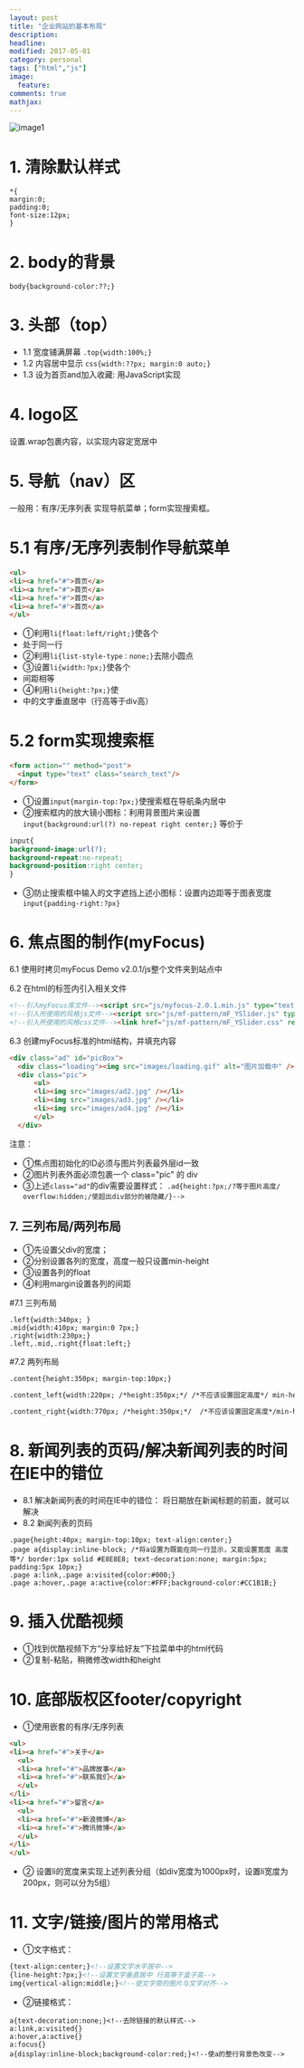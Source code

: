 ```yaml
---
layout: post
title: "企业网站的基本布局"
description: 
headline: 
modified: 2017-05-01
category: personal
tags: ["html","js"]
image: 
  feature: 
comments: true
mathjax: 
---
```


![image1](images/20170501-01.jpg)

# 1. 清除默认样式 

```
*{
margin:0; 
padding:0; 
font-size:12px;
} 
```
# 2. body的背景 
```body{background-color:??;} ```

# 3. 头部（top） 
* 1.1 宽度铺满屏幕 ```.top{width:100%;} ```
* 1.2 内容居中显示 ```css{width:??px; margin:0 auto;} ```
* 1.3 设为首页and加入收藏: 用JavaScript实现 

# 4. logo区 

设置.wrap包裹内容，以实现内容定宽居中 

# 5. 导航（nav）区 
一般用：有序/无序列表 实现导航菜单；form实现搜索框。 

# 5.1 有序/无序列表制作导航菜单 
```html
<ul> 
<li><a href="#">首页</a> 
<li><a href="#">首页</a> 
<li><a href="#">首页</a> 
<li><a href="#">首页</a> 
</ul> 
```
* ①利用```li{float:left/right;}```使各个<li>处于同一行 
* ②利用```li{list-style-type：none;}```去除小圆点 
* ③设置```li{width:?px;}```使各个<li>间距相等 
* ④利用```li{height:?px;}```使<li>中的文字垂直居中（行高等于div高） 

# 5.2 form实现搜索框

```html
<form action="" method="post">
  <input type="text" class="search_text"/>
</form>
```

* ①设置```input{margin-top:?px;}```使搜索框在导航条内居中 
* ②搜索框内的放大镜小图标：利用背景图片来设置 ```input{background:url(?) no-repeat right center;}```
等价于

```css
input{
background-image:url(?);
background-repeat:no-repeat;
background-position:right center;
}
```

* ③防止搜索框中输入的文字遮挡上述小图标：设置内边距等于图表宽度 
``` input{padding-right:?px} ```

# 6. 焦点图的制作(myFocus) 

6.1 使用时拷贝myFocus Demo v2.0.1/js整个文件夹到站点中 

6.2 在html的标签内引入相关文件

```html
<!--引入myFocus库文件--><script src="js/myfocus-2.0.1.min.js" type="text/javascript"></script> 
<!--引入所使用的风格js文件--><script src="js/mf-pattern/mF_YSlider.js" type="text/javascript"></script> 
<!--引入所使用的风格css文件--><link href="js/mf-pattern/mF_YSlider.css" rel="stylesheet" type="text/css"/>
```

6.3 创建myFocus标准的html结构，并填充内容
```html
<div class="ad" id="picBox">
  <div class="loading"><img src="images/loading.gif" alt="图片加载中" /></div>
  <div class="pic">
      <ul>
      <li><img src="images/ad2.jpg" /></li>
      <li><img src="images/ad3.jpg" /></li>
      <li><img src="images/ad4.jpg" /></li>
      </ul>
  </div>
```
注意： 
* ①焦点图初始化的ID必须与图片列表最外层id一致 
* ②图片列表外面必须包裹一个 class="pic" 的 div 
* ③上述```class="ad"```的div需要设置样式： 
```.ad{height:?px;/?等于图片高度/ overflow:hidden;/使超出div部分的被隐藏/}--> ```

## 7. 三列布局/两列布局 

* ①先设置父div的宽度； 
* ②分别设置各列的宽度，高度一般只设置min-height 
* ③设置各列的float 
* ④利用margin设置各列的间距

#7.1 三列布局
```
.left{width:340px; }
.mid{width:410px; margin:0 7px;}
.right{width:230px;}
.left,.mid,.right{float:left;}
```
#7.2 两列布局
```html
.content{height:350px; margin-top:10px;}

.content_left{width:220px; /*height:350px;*/ /*不应该设置固定高度*/ min-height:350px; _height:350px; /* For IE6*/  float:left;}

.content_right{width:770px; /*height:350px;*/  /*不应该设置固定高度*/min-height:350px; _height:350px;  /* For IE6*/  float:right;}
```

# 8. 新闻列表的页码/解决新闻列表的时间在IE中的错位 
* 8.1 解决新闻列表的时间在IE中的错位： 将日期放在新闻标题的前面，就可以解决 
* 8.2 新闻列表的页码

```
.page{height:40px; margin-top:10px; text-align:center;}
.page a{display:inline-block; /*将a设置为既能在同一行显示，又能设置宽度 高度等*/ border:1px solid #E8E8E8; text-decoration:none; margin:5px; padding:5px 10px;}
.page a:link,.page a:visited{color:#000;}
.page a:hover,.page a:active{color:#FFF;background-color:#CC1B1B;}
```

# 9. 插入优酷视频 

* ①找到优酷视频下方“分享给好友”下拉菜单中的html代码 
* ②复制-粘贴，稍微修改width和height 

# 10. 底部版权区footer/copyright 

* ①使用嵌套的有序/无序列表

```html
<ul>
<li><a href="#">关于</a>
  <ul>
  <li><a href="#">品牌故事</a>
  <li><a href="#">联系我们</a>
  </ul>
</li>
<li><a href="#">留言</a>
  <ul>
  <li><a href="#">新浪微博</a>
  <li><a href="#">腾讯微博</a>
  </ul>
</li>
</ul>
```

* ② 设置li的宽度来实现上述列表分组（如div宽度为1000px时，设置li宽度为200px，则可以分为5组） 

# 11. 文字/链接/图片的常用格式 

* ①文字格式：

```html
{text-align:center;}<!--设置文字水平居中-->
{line-height:?px;}<!--设置文字垂直居中 行高等于盒子高-->
img{vertical-align:middle;}<!--使文字旁的图片与文字对齐-->
```
* ②链接格式：

```
a{text-decoration:none;}<!--去除链接的默认样式-->
a:link,a:visited{}
a:hover,a:active{}
a:focus{}
a{display:inline-block;background-color:red;}<!--使a的整行背景色改变-->
```
